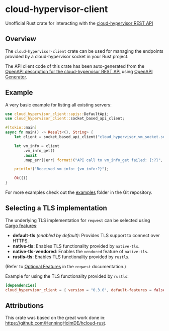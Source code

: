 # cloud-hypervisor-client

Unofficial Rust crate for interacting with
the [cloud-hypervisor REST API](https://github.com/cloud-hypervisor/cloud-hypervisor/blob/main/docs/api.md)

## Overview

The `cloud-hypervisor-client` crate can be used for managing the endpoints provided by a cloud-hypervisor socket in your
Rust project.

The API client code of this crate has been auto-generated from
the [OpenAPI description for the cloud-hypervisor REST API](https://raw.githubusercontent.com/cloud-hypervisor/cloud-hypervisor/master/vmm/src/api/openapi/cloud-hypervisor.yaml)
using [OpenAPI Generator](https://openapi-generator.tech/).

## Example

A very basic example for listing all existing servers:

```rust
use cloud_hypervisor_client::apis::DefaultApi;
use cloud_hypervisor_client::socket_based_api_client;

#[tokio::main]
async fn main() -> Result<(), String> {
    let client = socket_based_api_client("cloud_hypervisor_vm_socket.sock");

    let vm_info = client
        .vm_info_get()
        .await
        .map_err(|err| format!("API call to vm_info_get failed: {:?}", err))?;

    println!("Received vm info: {vm_info:?}");

    Ok(())
}
```

For more examples check out the [examples](https://github.com/HenningHolmDE/hcloud-rust/tree/master/examples) folder in
the Git repository.

## Selecting a TLS implementation

The underlying TLS implementation for `reqwest` can be selected
using [Cargo features](https://doc.rust-lang.org/stable/cargo/reference/manifest.html#the-features-section):

- **default-tls** *(enabled by default)*: Provides TLS support to connect over HTTPS.
- **native-tls**: Enables TLS functionality provided by `native-tls`.
- **native-tls-vendored**: Enables the `vendored` feature of `native-tls`.
- **rustls-tls**: Enables TLS functionality provided by `rustls`.

(Refer to [Optional Features](https://docs.rs/reqwest/latest/reqwest/#optional-features) in the `reqwest`
documentation.)

Example for using the TLS functionality provided by `rustls`:

```toml
[dependencies]
cloud_hypervisor_client = { version = "0.3.0", default-features = false, features = ["rustls-tls"] }
```

## Attributions

This crate was based on the great work done in: https://github.com/HenningHolmDE/hcloud-rust.
